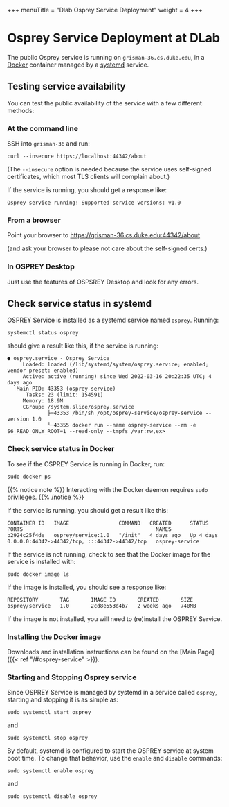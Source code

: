+++
menuTitle = "Dlab Osprey Service Deployment"
weight = 4
+++


# Osprey Service Deployment at DLab

The public Osprey service is running on `grisman-36.cs.duke.edu`,
in a [Docker][docker] container managed by a [systemd][systemd] service.

[docker]: https://www.docker.com/
[systemd]: https://systemd.io/


## Testing service availability

You can test the public availability of the service with a few different methods:


### At the command line

SSH into `grisman-36` and run:
```shell
curl --insecure https://localhost:44342/about
```

(The `--insecure` option is needed because the service uses
self-signed certificates, which most TLS clients will complain about.)

If the service is running, you should get a response like:
```
Osprey service running! Supported service versions: v1.0
```

### From a browser

Point your browser to https://grisman-36.cs.duke.edu:44342/about

(and ask your browser to please not care about the self-signed certs.)


### In OSPREY Desktop

Just use the features of OSPSREY Desktop and look for any errors.


## Check service status in systemd

OSPREY Service is installed as a systemd service named `osprey`.
Running:
```shell
systemctl status osprey
```
should give a result like this, if the service is running:
```
● osprey.service - Osprey Service
     Loaded: loaded (/lib/systemd/system/osprey.service; enabled; vendor preset: enabled)
     Active: active (running) since Wed 2022-03-16 20:22:35 UTC; 4 days ago
   Main PID: 43353 (osprey-service)
      Tasks: 23 (limit: 154591)
     Memory: 18.9M
     CGroup: /system.slice/osprey.service
             ├─43353 /bin/sh /opt/osprey-service/osprey-service --version 1.0
             └─43355 docker run --name osprey-service --rm -e S6_READ_ONLY_ROOT=1 --read-only --tmpfs /var:rw,ex>
```


### Check service status in Docker

To see if the OSPREY Service is running in Docker, run:
```shell
sudo docker ps
```

{{% notice note %}}
Interacting with the Docker daemon requires `sudo` privileges.
{{% /notice %}}

If the service is running, you should get a result like this:
```
CONTAINER ID   IMAGE                COMMAND   CREATED      STATUS      PORTS                                           NAMES
b2924c25f4de   osprey/service:1.0   "/init"   4 days ago   Up 4 days   0.0.0.0:44342->44342/tcp, :::44342->44342/tcp   osprey-service
```

If the service is not running, check to see that the Docker image for the service
is installed with:
```shell
sudo docker image ls
```

If the image is installed, you should see a response like:
```
REPOSITORY       TAG       IMAGE ID       CREATED       SIZE
osprey/service   1.0       2cd8e553d4b7   2 weeks ago   740MB
```
If the image is not installed, you will need to (re)install the OSPREY Service.


### Installing the Docker image

Downloads and installation instructions can be found on the [Main Page]({{< ref "/#osprey-service" >}}).


### Starting and Stopping Osprey service

Since OSPREY Service is managed by systemd in a service called `osprey`,
starting and stopping it is as simple as:
```shell
sudo systemctl start osprey
```
and
```shell
sudo systemctl stop osprey
```

By default, systemd is configured to start the OSPREY service at system boot time.
To change that behavior, use the `enable` and `disable` commands:
```shell
sudo systemctl enable osprey
```
and
```shell
sudo systemctl disable osprey
```
